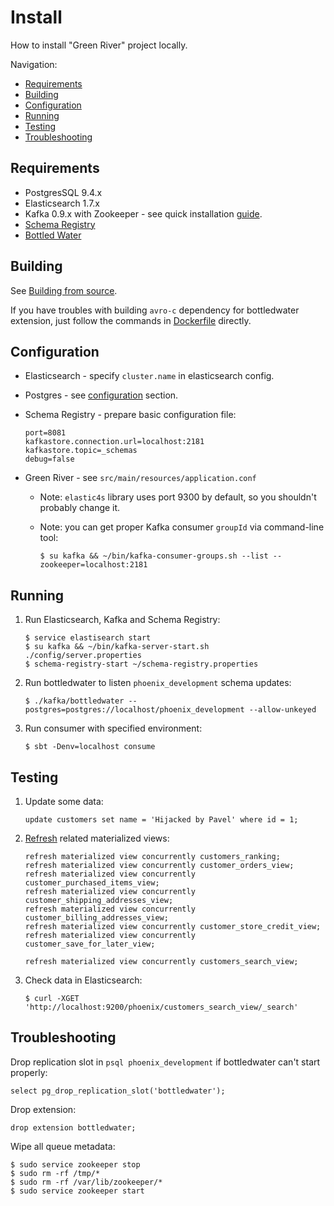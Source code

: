 # Install

How to install "Green River" project locally.

Navigation:

* [Requirements](#requirements)
* [Building](#building)
* [Configuration](#configuration)
* [Running](#running)
* [Testing](#testing)
* [Troubleshooting](#troubleshooting)

## Requirements

* PostgresSQL 9.4.x
* Elasticsearch 1.7.x
* Kafka 0.9.x with Zookeeper - see quick installation [guide](https://github.com/FoxComm/FoxComm/blob/kafka/kafka/README.md).
* [Schema Registry](https://github.com/confluentinc/schema-registry)
* [Bottled Water](https://github.com/FoxComm/bottledwater-pg)

## Building

See [Building from source](https://github.com/FoxComm/bottledwater-pg#building-from-source).

If you have troubles with building `avro-c` dependency for bottledwater extension, just follow the commands in [Dockerfile](https://github.com/FoxComm/bottledwater-pg/blob/master/build/Dockerfile.build#L21-L39) directly.

## Configuration

* Elasticsearch - specify `cluster.name` in elasticsearch config.
* Postgres - see [configuration](https://github.com/FoxComm/bottledwater-pg#configuration) section.
* Schema Registry - prepare basic configuration file:

	```
	port=8081
	kafkastore.connection.url=localhost:2181
	kafkastore.topic=_schemas
	debug=false
	```

* Green River - see `src/main/resources/application.conf`

	* Note: `elastic4s` library uses port 9300 by default, so you shouldn't probably change it.
	
	* Note: you can get proper Kafka consumer `groupId` via command-line tool: 

		```
		$ su kafka && ~/bin/kafka-consumer-groups.sh --list --zookeeper=localhost:2181
		```

## Running

1. Run Elasticsearch, Kafka and Schema Registry:

	```
	$ service elastisearch start
	$ su kafka && ~/bin/kafka-server-start.sh ./config/server.properties
	$ schema-registry-start ~/schema-registry.properties
	```

2. Run bottledwater to listen `phoenix_development` schema updates:

	```
	$ ./kafka/bottledwater --postgres=postgres://localhost/phoenix_development --allow-unkeyed
	```

3. Run consumer with specified environment:

	```
	$ sbt -Denv=localhost consume
	```

## Testing

1. Update some data:

	```plsql
	update customers set name = 'Hijacked by Pavel' where id = 1;
	```

2. [Refresh](https://github.com/FoxComm/green-river/issues/5) related materialized views:

	```plsql
	refresh materialized view concurrently customers_ranking;
	refresh materialized view concurrently customer_orders_view;
	refresh materialized view concurrently customer_purchased_items_view;
	refresh materialized view concurrently customer_shipping_addresses_view;
	refresh materialized view concurrently customer_billing_addresses_view;
	refresh materialized view concurrently customer_store_credit_view;
	refresh materialized view concurrently customer_save_for_later_view;

	refresh materialized view concurrently customers_search_view;
	```

3. Check data in Elasticsearch:

	```
	$ curl -XGET 'http://localhost:9200/phoenix/customers_search_view/_search'
	```

## Troubleshooting

Drop replication slot in `psql phoenix_development` if bottledwater can't start properly:

```plsql
select pg_drop_replication_slot('bottledwater');
```

Drop extension:
	
```plsql
drop extension bottledwater;
```

Wipe all queue metadata:

	$ sudo service zookeeper stop
	$ sudo rm -rf /tmp/*
	$ sudo rm -rf /var/lib/zookeeper/*
	$ sudo service zookeeper start